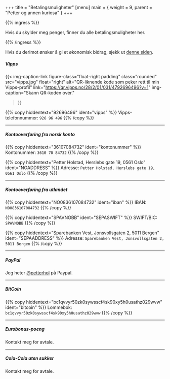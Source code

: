 +++
title = "Betalingsmuligheter"
[menu]
main = { weight = 9, parent = "Petter og annen kuriosa" }
+++

<!-- markdownlint-disable MD034 -->

{{% ingress %}}

Hvis du skylder meg penger, finner du alle betalingsmuligheter her.

{{% /ingress %}}

Hvis du derimot ønsker å gi et økonomisk bidrag, sjekk ut [denne siden](../finansiering).

##### Vipps

  {{< img-caption-link
  figure-class="float-right padding"
    class="rounded"
    src="vipps.jpg"
    float="right"
    alt="QR-liknende kode som peker rett til min Vipps-profil"
    link="https://qr.vipps.no/28/2/01/031/4792696496?v=1"
    img-caption="Skann QR-koden over."
  >}}

{{% copy
 hiddentext="92696496"
 ident="vipps"
%}}
Vipps-telefonnummer: ```926 96 496``` {{% /copy %}}

---

##### Kontooverføring fra norsk konto

{{% copy
 hiddentext="36107084732"
 ident="kontonummer"
%}}
Kontonummer: ```3610 70 84732``` {{% /copy %}}

{{% copy
 hiddentext="Petter Holstad, Herslebs gate 19, 0561 Oslo"
 ident="NOADDRESS"
%}}
Adresse: ```Petter Holstad, Herslebs gate 19, 0561 Oslo``` {{% /copy %}}

---

##### Kontooverføring fra utlandet

{{% copy
 hiddentext="NO0836107084732"
 ident="iban"
%}}
IBAN: ```NO0836107084732``` {{% /copy %}}

{{% copy
 hiddentext="SPAVNOBB"
 ident="SEPASWIFT"
%}}
SWIFT/BIC: ```SPAVNOBB``` {{% /copy %}}

{{% copy
 hiddentext="Sparebanken Vest, Jonsvollsgaten 2, 5011 Bergen"
 ident="SEPAADDRESS"
%}}
Adresse: ```Sparebanken Vest, Jonsvollsgaten 2, 5011 Bergen``` {{% /copy %}}

---

##### PayPal

Jeg heter [@petterhol](https://paypal.me/petterhol) på Paypal.

---

##### BitCoin

{{% copy
 hiddentext="bc1qvvyr50zk0sywsscf4sk90xy5h0usathz029wvw"
 ident="bitcoin"
%}}
Lommebok: ```bc1qvvyr50zk0sywsscf4sk90xy5h0usathz029wvw```
{{% /copy %}}

---

##### Eurobonus-poeng

Kontakt meg for avtale.

---

##### Cola-Cola uten sukker

Kontakt meg for avtale.
